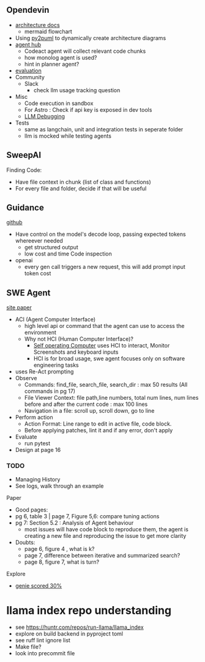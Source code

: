 ## Opendevin

- [architecture docs](https://github.com/All-Hands-AI/OpenHands/tree/main/openhands)
  - mermaid flowchart
- Using [py2puml](../Python/Plantuml.md#py2puml) to dynamically create architecture diagrams
- [agent hub](https://github.com/All-Hands-AI/OpenHands/blob/main/openhands/agenthub/README.md)
  - Codeact agent will collect relevant code chunks
  - how monolog agent is used?
  - hint in planner agent?
- [evaluation](https://github.com/OpenDevin/OpenDevin/blob/main/evaluation/README.md)
- Community
  - Slack
    - check llm usage tracking question
- Misc
  - Code execution in sandbox
  - For Astro : Check if api key is exposed in dev tools
  - [LLM Debugging](https://github.com/OpenDevin/OpenDevin/blob/main/Development.md#6-llm-debugging)
- Tests
  - same as langchain, unit and integration tests in seperate folder
  - llm is mocked while testing agents

## SweepAI

Finding Code:
  - Have file context in chunk (list of class and functions)
  - For every file and folder, decide if that will be useful

## Guidance
[github](https://github.com/guidance-ai/guidance)
- Have control on the model's decode loop, passing expected tokens whereever needed
  - get structured output
  - low cost and time
Code inspection
 - openai
    - every gen call triggers a new request, this will add prompt input token cost

## SWE Agent
[site](https://github.com/princeton-nlp/SWE-agent),[paper](https://arxiv.org/pdf/2405.15793v2)
- ACI (Agent Computer Interface)
  - high level api or command that the agent can use to access the environment
  - Why not HCI (Human Computer Interface)?
      - [Self operating Computer](https://github.com/OthersideAI/self-operating-computer) uses HCI to interact, Monitor Screenshots and keyboard inputs
      - HCI is for broad usage, swe agent focuses only on software engineering tasks
- uses Re-Act prompting
- Observe
  - Commands: find_file, search_file, search_dir : max 50 results (All commands in pg 17)
  - File Viewer Context: file path,line numbers, total num lines, num lines before and after the current code : max 100 lines
  - Navigation in a file: scroll up, scroll down, go to line
- Perform action
  - Action Format: Line range to edit in active file, code block.
  - Before applying patches, lint it and if any error, don't apply
- Evaluate
  - run pytest
- Design at page 16
### TODO
- Managing History
- See logs, walk through an example

Paper
- Good pages:
 - pg 6, table 3 | page 7, Figure 5,6: compare tuning actions
 - pg 7: Section 5.2 : Analysis of Agent behaviour
    - most issues will have code block to reproduce them, the agent is creating a new file and reproducing the issue to get more clarity
- Doubts:
  - page 6,  figure 4 , what is k?
  - page 7, difference between iterative and summarized search?
  - page 8, figure 7, what is turn?


Explore
- [genie scored 30%](https://cosine.sh/blog/genie-technical-report)

# llama index repo understanding
- see https://huntr.com/repos/run-llama/llama_index
- explore on build backend in pyproject toml
- see ruff lint ignore list
- Make file?
- look into precommit file

